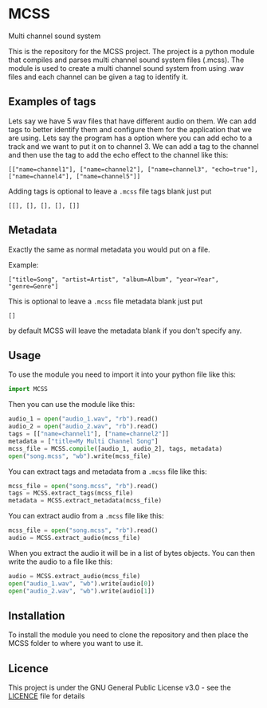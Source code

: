 # MCSS

Multi channel sound system

This is the repository for the MCSS project. The project is a python module that compiles and parses multi channel sound system files (.mcss). The module is used to create a multi channel sound system from using .wav files and each channel can be given a tag to identify it.

## Examples of tags

Lets say we have 5 wav files that have different audio on them. We can add tags to better identify them and configure them for the application that we are using. Lets say the program has a option where you can add echo to a track and we want to put it on to channel 3. We can add a tag to the channel and then use the tag to add the echo effect to the channel like this:

```
[["name=channel1"], ["name=channel2"], ["name=channel3", "echo=true"], ["name=channel4"], ["name=channel5"]]
```

Adding tags is optional to leave a `.mcss` file tags blank just put 

```
[[], [], [], [], []]
```

## Metadata

Exactly the same as normal metadata you would put on a file.

Example:

```
["title=Song", "artist=Artist", "album=Album", "year=Year", "genre=Genre"]
```

This is optional to leave a `.mcss` file metadata blank just put 

```
[]
```

by default MCSS will leave the metadata blank if you don't specify any.

## Usage

To use the module you need to import it into your python file like this:

```python
import MCSS
```

Then you can use the module like this:

```python
audio_1 = open("audio_1.wav", "rb").read()
audio_2 = open("audio_2.wav", "rb").read()
tags = [["name=channel1"], ["name=channel2"]]
metadata = ["title=My Multi Channel Song"]
mcss_file = MCSS.compile([audio_1, audio_2], tags, metadata)
open("song.mcss", "wb").write(mcss_file)
```

You can extract tags and metadata from a `.mcss` file like this:

```python
mcss_file = open("song.mcss", "rb").read()
tags = MCSS.extract_tags(mcss_file)
metadata = MCSS.extract_metadata(mcss_file)
```

You can extract audio from a `.mcss` file like this:

```python
mcss_file = open("song.mcss", "rb").read()
audio = MCSS.extract_audio(mcss_file)
```

When you extract the audio it will be in a list of bytes objects. You can then write the audio to a file like this:

```python
audio = MCSS.extract_audio(mcss_file)
open("audio_1.wav", "wb").write(audio[0])
open("audio_2.wav", "wb").write(audio[1])
```

## Installation

To install the module you need to clone the repository and then place the MCSS folder to where you want to use it.

## Licence

This project is under the GNU General Public License v3.0 - see the [LICENCE](LICENCE) file for details
